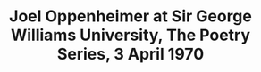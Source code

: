 ---
layout: manifest
title: Joel Oppenheimer at Sir George Williams University, The Poetry Series, 3 April
  1970
manifest_name: joel-oppenheimer-at-sir-george-williams-university-the-poetry-series-3-april-1970

---